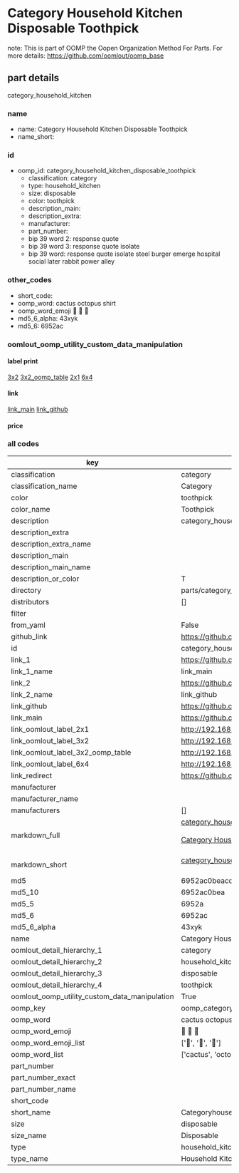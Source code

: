 # Category Household Kitchen Disposable Toothpick  

note: This is part of OOMP the Oopen Organization Method For Parts. For more details: https://github.com/oomlout/oomp_base

##  part details
  



category_household_kitchen



### name
* name: Category Household Kitchen Disposable Toothpick
* name_short: 
### id
* oomp_id: category_household_kitchen_disposable_toothpick
  * classification: category
  * type: household_kitchen
  * size: disposable
  * color: toothpick
  * description_main: 
  * description_extra: 
  * manufacturer: 
  * part_number: 
  * bip 39 word 2: response quote
  * bip 39 word 3: response quote isolate
  * bip 39 word: response quote isolate steel burger emerge hospital social later rabbit power alley

### other_codes
* short_code: 
* oomp_word: cactus octopus shirt
* oomp_word_emoji :cactus: :octopus: :shirt:
* md5_6_alpha: 43xyk
* md5_6: 6952ac






### oomlout_oomp_utility_custom_data_manipulation
#### label print
[3x2](http://192.168.1.245:1112/?label=oomp%2043xyk)
[3x2_oomp_table](http://192.168.1.108:1112/?label=oomp%2043xyk)
[2x1](http://192.168.1.242:1112/?label=oomp%2043xyk)
[6x4](http://192.168.1.55:1112/?label=oomp%2043xyk)    

#### link

[link_main](https://github.com/oomlout/oomlout_oomp_version_1_messy/tree/main/parts/category_household_kitchen_disposable_toothpick) [link_github](https://github.com/oomlout/oomlout_oomp_version_1_messy/tree/main/parts/category_household_kitchen_disposable_toothpick)                             

#### price







### all codes 
| key | value |  
| --- | --- |  
| classification | category |  
| classification_name | Category |  
| color | toothpick |  
| color_name | Toothpick |  
| description | category_household_kitchen |  
| description_extra |  |  
| description_extra_name |  |  
| description_main |  |  
| description_main_name |  |  
| description_or_color | T  |  
| directory | parts/category_household_kitchen_disposable_toothpick |  
| distributors | [] |  
| filter |  |  
| from_yaml | False |  
| github_link | https://github.com/oomlout/oomlout_oomp_part_src/tree/main/parts/category_household_kitchen_disposable_toothpick |  
| id | category_household_kitchen_disposable_toothpick |  
| link_1 | https://github.com/oomlout/oomlout_oomp_version_1_messy/tree/main/parts/category_household_kitchen_disposable_toothpick |  
| link_1_name | link_main |  
| link_2 | https://github.com/oomlout/oomlout_oomp_version_1_messy/tree/main/parts/category_household_kitchen_disposable_toothpick |  
| link_2_name | link_github |  
| link_github | https://github.com/oomlout/oomlout_oomp_version_1_messy/tree/main/parts/category_household_kitchen_disposable_toothpick |  
| link_main | https://github.com/oomlout/oomlout_oomp_version_1_messy/tree/main/parts/category_household_kitchen_disposable_toothpick |  
| link_oomlout_label_2x1 | http://192.168.1.242:1112/?label=oomp%2043xyk |  
| link_oomlout_label_3x2 | http://192.168.1.245:1112/?label=oomp%2043xyk |  
| link_oomlout_label_3x2_oomp_table | http://192.168.1.108:1112/?label=oomp%2043xyk |  
| link_oomlout_label_6x4 | http://192.168.1.55:1112/?label=oomp%2043xyk |  
| link_redirect | https://github.com/oomlout/oomlout_oomp_version_1_messy/tree/main/parts/category_household_kitchen_disposable_toothpick |  
| manufacturer |  |  
| manufacturer_name |  |  
| manufacturers | [] |  
| markdown_full | [category_household_kitchen_disposable_toothpick](none)<br>[](none)<br>[Category Household Kitchen Disposable Toothpick](none)<br><br> |  
| markdown_short | [category_household_kitchen_disposable_toothpick](none)<br><br> |  
| md5 | 6952ac0beacdedbd228f5d52ed2c05bd |  
| md5_10 | 6952ac0bea |  
| md5_5 | 6952a |  
| md5_6 | 6952ac |  
| md5_6_alpha | 43xyk |  
| name | Category Household Kitchen Disposable Toothpick |  
| oomlout_detail_hierarchy_1 | category |  
| oomlout_detail_hierarchy_2 | household_kitchen |  
| oomlout_detail_hierarchy_3 | disposable |  
| oomlout_detail_hierarchy_4 | toothpick |  
| oomlout_oomp_utility_custom_data_manipulation | True |  
| oomp_key | oomp_category_household_kitchen_disposable_toothpick |  
| oomp_word | cactus octopus shirt |  
| oomp_word_emoji | :cactus: :octopus: :shirt: |  
| oomp_word_emoji_list | [':cactus:', ':octopus:', ':shirt:'] |  
| oomp_word_list | ['cactus', 'octopus', 'shirt'] |  
| part_number |  |  
| part_number_exact |  |  
| part_number_name |  |  
| short_code |  |  
| short_name | Categoryhouseholdkitchen |  
| size | disposable |  
| size_name | Disposable |  
| type | household_kitchen |  
| type_name | Household Kitchen |  

